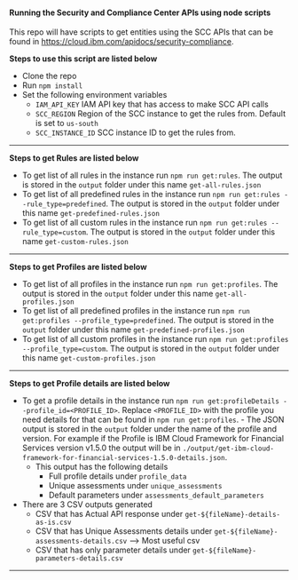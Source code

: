
#### Running the Security and Compliance Center APIs using node scripts

This repo will have scripts to get entities using the SCC APIs that can be found in <https://cloud.ibm.com/apidocs/security-compliance>.

**Steps to use this script are listed below**

- Clone the repo
- Run `npm install`
- Set the following environment variables
  - `IAM_API_KEY` IAM API key that has access to make SCC API calls
  - `SCC_REGION` Region of the SCC instance to get the rules from. Default is set to `us-south`
  - `SCC_INSTANCE_ID` SCC instance ID to get the rules from.

---
**Steps to get Rules are listed below**

- To get list of all rules in the instance run `npm run get:rules`. The output is stored in the `output` folder under this name `get-all-rules.json`
- To get list of all predefined rules in the instance run `npm run get:rules --rule_type=predefined`.  The output is stored in the `output` folder under this name `get-predefined-rules.json`
- To get list of all custom rules in the instance run `npm run get:rules --rule_type=custom`.  The output is stored in the `output` folder under this name `get-custom-rules.json`

---
**Steps to get Profiles are listed below**

- To get list of all profiles in the instance run `npm run get:profiles`. The output is stored in the `output` folder under this name `get-all-profiles.json`
- To get list of all predefined profiles in the instance run `npm run get:profiles --profile_type=predefined`.  The output is stored in the `output` folder under this name `get-predefined-profiles.json`
- To get list of all custom profiles in the instance run `npm run get:profiles --profile_type=custom`.  The output is stored in the `output` folder under this name `get-custom-profiles.json`

---

**Steps to get Profile details are listed below**

- To get a profile details in the instance run `npm run get:profileDetails --profile_id=<PROFILE_ID>`. Replace `<PROFILE_ID>` with the profile you need details for that can be found in `npm run get:profiles`. - The JSON output is stored in the `output` folder under the name of the profile and version. For example if the Profile is IBM Cloud Framework for Financial Services version v1.5.0 the output will be in `./output/get-ibm-cloud-framework-for-financial-services-1.5.0-details.json`.
  - This output has the following details
    - Full profile details under `profile_data`
    - Unique assessments under `unique_assessments`
    - Default parameters under `assessments_default_parameters`
- There are 3 CSV outputs generated
  - CSV that has Actual API response under `get-${fileName}-details-as-is.csv`
  - CSV that has Unique Assessments details under `get-${fileName}-assessments-details.csv` --> Most useful csv
  - CSV that has only parameter details under `get-${fileName}-parameters-details.csv`

---
